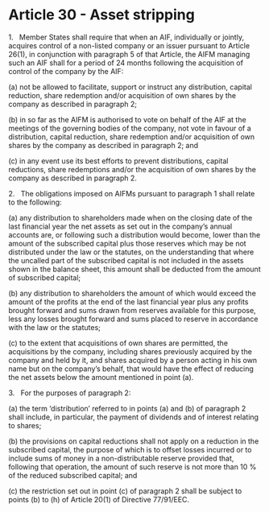 # Article 30 - Asset stripping


1.   Member States shall require that when an AIF, individually or jointly, acquires control of a non-listed company or an issuer pursuant to Article 26(1), in conjunction with paragraph 5 of that Article, the AIFM managing such an AIF shall for a period of 24 months following the acquisition of control of the company by the AIF:

(a) not be allowed to facilitate, support or instruct any distribution, capital reduction, share redemption and/or acquisition of own shares by the company as described in paragraph 2;

(b) in so far as the AIFM is authorised to vote on behalf of the AIF at the meetings of the governing bodies of the company, not vote in favour of a distribution, capital reduction, share redemption and/or acquisition of own shares by the company as described in paragraph 2; and

(c) in any event use its best efforts to prevent distributions, capital reductions, share redemptions and/or the acquisition of own shares by the company as described in paragraph 2.

2.   The obligations imposed on AIFMs pursuant to paragraph 1 shall relate to the following:

(a) any distribution to shareholders made when on the closing date of the last financial year the net assets as set out in the company’s annual accounts are, or following such a distribution would become, lower than the amount of the subscribed capital plus those reserves which may be not distributed under the law or the statutes, on the understanding that where the uncalled part of the subscribed capital is not included in the assets shown in the balance sheet, this amount shall be deducted from the amount of subscribed capital;

(b) any distribution to shareholders the amount of which would exceed the amount of the profits at the end of the last financial year plus any profits brought forward and sums drawn from reserves available for this purpose, less any losses brought forward and sums placed to reserve in accordance with the law or the statutes;

(c) to the extent that acquisitions of own shares are permitted, the acquisitions by the company, including shares previously acquired by the company and held by it, and shares acquired by a person acting in his own name but on the company’s behalf, that would have the effect of reducing the net assets below the amount mentioned in point (a).

3.   For the purposes of paragraph 2:

(a) the term ‘distribution’ referred to in points (a) and (b) of paragraph 2 shall include, in particular, the payment of dividends and of interest relating to shares;

(b) the provisions on capital reductions shall not apply on a reduction in the subscribed capital, the purpose of which is to offset losses incurred or to include sums of money in a non-distributable reserve provided that, following that operation, the amount of such reserve is not more than 10 % of the reduced subscribed capital; and

(c) the restriction set out in point (c) of paragraph 2 shall be subject to points (b) to (h) of Article 20(1) of Directive 77/91/EEC.

